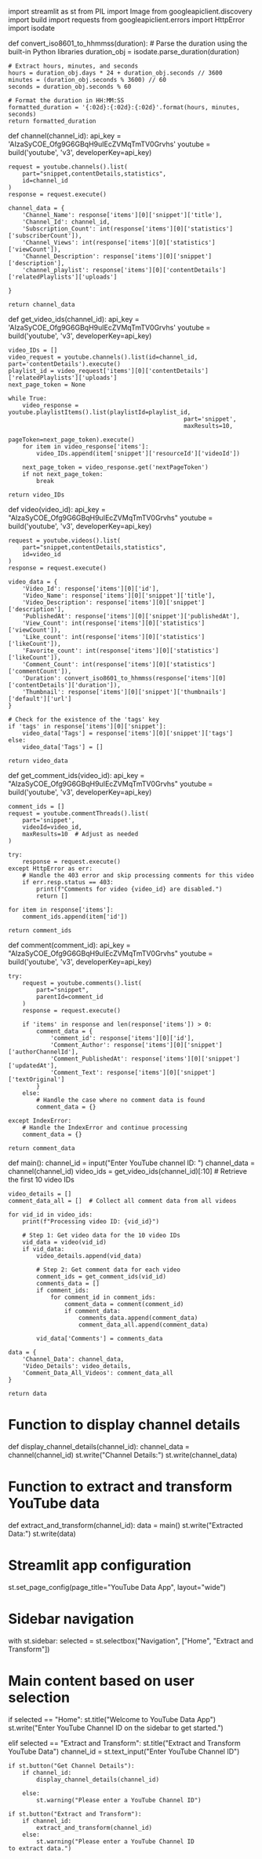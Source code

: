 import streamlit as st
from PIL import Image
from googleapiclient.discovery import build
import requests
from googleapiclient.errors import HttpError
import isodate


def convert_iso8601_to_hhmmss(duration):
    # Parse the duration using the built-in Python libraries
    duration_obj = isodate.parse_duration(duration)

    # Extract hours, minutes, and seconds
    hours = duration_obj.days * 24 + duration_obj.seconds // 3600
    minutes = (duration_obj.seconds % 3600) // 60
    seconds = duration_obj.seconds % 60

    # Format the duration in HH:MM:SS
    formatted_duration = '{:02d}:{:02d}:{:02d}'.format(hours, minutes, seconds)
    return formatted_duration


def channel(channel_id):
    api_key = 'AIzaSyCOE_Ofg9G6GBqH9uIEcZVMqTmTV0Grvhs'
    youtube = build('youtube', 'v3', developerKey=api_key)

    request = youtube.channels().list(
        part="snippet,contentDetails,statistics",
        id=channel_id
    )
    response = request.execute()

    channel_data = {
        'Channel_Name': response['items'][0]['snippet']['title'],
        'Channel_Id': channel_id,
        'Subscription_Count': int(response['items'][0]['statistics']['subscriberCount']),
        'Channel_Views': int(response['items'][0]['statistics']['viewCount']),
        'Channel_Description': response['items'][0]['snippet']['description'],
        'channel_playlist': response['items'][0]['contentDetails']['relatedPlaylists']['uploads']

    }

    return channel_data


def get_video_ids(channel_id):
    api_key = 'AIzaSyCOE_Ofg9G6GBqH9uIEcZVMqTmTV0Grvhs'
    youtube = build('youtube', 'v3', developerKey=api_key)

    video_IDs = []
    video_request = youtube.channels().list(id=channel_id, part='contentDetails').execute()
    playlist_id = video_request['items'][0]['contentDetails']['relatedPlaylists']['uploads']
    next_page_token = None

    while True:
        video_response = youtube.playlistItems().list(playlistId=playlist_id,
                                                      part='snippet',
                                                      maxResults=10,
                                                      pageToken=next_page_token).execute()
        for item in video_response['items']:
            video_IDs.append(item['snippet']['resourceId']['videoId'])

        next_page_token = video_response.get('nextPageToken')
        if not next_page_token:
            break

    return video_IDs


def video(video_id):
    api_key = "AIzaSyCOE_Ofg9G6GBqH9uIEcZVMqTmTV0Grvhs"
    youtube = build('youtube', 'v3', developerKey=api_key)

    request = youtube.videos().list(
        part="snippet,contentDetails,statistics",
        id=video_id
    )
    response = request.execute()

    video_data = {
        'Video_Id': response['items'][0]['id'],
        'Video_Name': response['items'][0]['snippet']['title'],
        'Video_Description': response['items'][0]['snippet']['description'],
        'PublishedAt': response['items'][0]['snippet']['publishedAt'],
        'View_Count': int(response['items'][0]['statistics']['viewCount']),
        'Like_count': int(response['items'][0]['statistics']['likeCount']),
        'Favorite_count': int(response['items'][0]['statistics']['likeCount']),
        'Comment_Count': int(response['items'][0]['statistics']['commentCount']),
        'Duration': convert_iso8601_to_hhmmss(response['items'][0]['contentDetails']['duration']),
        'Thumbnail': response['items'][0]['snippet']['thumbnails']['default']['url']
    }

    # Check for the existence of the 'tags' key
    if 'tags' in response['items'][0]['snippet']:
        video_data['Tags'] = response['items'][0]['snippet']['tags']
    else:
        video_data['Tags'] = []

    return video_data


def get_comment_ids(video_id):
    api_key = "AIzaSyCOE_Ofg9G6GBqH9uIEcZVMqTmTV0Grvhs"
    youtube = build('youtube', 'v3', developerKey=api_key)

    comment_ids = []
    request = youtube.commentThreads().list(
        part='snippet',
        videoId=video_id,
        maxResults=10  # Adjust as needed
    )

    try:
        response = request.execute()
    except HttpError as err:
        # Handle the 403 error and skip processing comments for this video
        if err.resp.status == 403:
            print(f"Comments for video {video_id} are disabled.")
            return []

    for item in response['items']:
        comment_ids.append(item['id'])

    return comment_ids


def comment(comment_id):
    api_key = "AIzaSyCOE_Ofg9G6GBqH9uIEcZVMqTmTV0Grvhs"
    youtube = build('youtube', 'v3', developerKey=api_key)

    try:
        request = youtube.comments().list(
            part="snippet",
            parentId=comment_id
        )
        response = request.execute()

        if 'items' in response and len(response['items']) > 0:
            comment_data = {
                'comment_id': response['items'][0]['id'],
                'Comment_Author': response['items'][0]['snippet']['authorChannelId'],
                'Comment_PublishedAt': response['items'][0]['snippet']['updatedAt'],
                'Comment_Text': response['items'][0]['snippet']['textOriginal']
            }
        else:
            # Handle the case where no comment data is found
            comment_data = {}

    except IndexError:
        # Handle the IndexError and continue processing
        comment_data = {}

    return comment_data


def main():
    channel_id = input("Enter YouTube channel ID: ")
    channel_data = channel(channel_id)
    video_ids = get_video_ids(channel_id)[:10]  # Retrieve the first 10 video IDs

    video_details = []
    comment_data_all = []  # Collect all comment data from all videos

    for vid_id in video_ids:
        print(f"Processing video ID: {vid_id}")

        # Step 1: Get video data for the 10 video IDs
        vid_data = video(vid_id)
        if vid_data:
            video_details.append(vid_data)

            # Step 2: Get comment data for each video
            comment_ids = get_comment_ids(vid_id)
            comments_data = []
            if comment_ids:
                for comment_id in comment_ids:
                    comment_data = comment(comment_id)
                    if comment_data:
                        comments_data.append(comment_data)
                        comment_data_all.append(comment_data)

            vid_data['Comments'] = comments_data

    data = {
        'Channel_Data': channel_data,
        'Video_Details': video_details,
        'Comment_Data_All_Videos': comment_data_all
    }

    return data


# Function to display channel details
def display_channel_details(channel_id):
    channel_data = channel(channel_id)
    st.write("Channel Details:")
    st.write(channel_data)


# Function to extract and transform YouTube data
def extract_and_transform(channel_id):
    data = main()
    st.write("Extracted Data:")
    st.write(data)


# Streamlit app configuration
st.set_page_config(page_title="YouTube Data App", layout="wide")

# Sidebar navigation
with st.sidebar:
    selected = st.selectbox("Navigation", ["Home", "Extract and Transform"])

# Main content based on user selection
if selected == "Home":
    st.title("Welcome to YouTube Data App")
    st.write("Enter YouTube Channel ID on the sidebar to get started.")

elif selected == "Extract and Transform":
    st.title("Extract and Transform YouTube Data")
    channel_id = st.text_input("Enter YouTube Channel ID")

    if st.button("Get Channel Details"):
        if channel_id:
            display_channel_details(channel_id)

        else:
            st.warning("Please enter a YouTube Channel ID")

    if st.button("Extract and Transform"):
        if channel_id:
            extract_and_transform(channel_id)
        else:
            st.warning("Please enter a YouTube Channel ID to extract data.")
